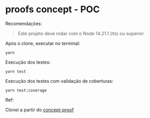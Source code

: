 # proofs concept - POC


Recomendações:

> Este projeto deve rodar com o Node 14.21.1 (lts) ou superior.


Após o clone, executar no terminal:

```
yarn
```

Execução dos testes:

```
yarn test
```

Execução dos testes com validação de coberturas:

```
yarn test:coverage
```

Ref:

Clonei a partir do [concept-proof](https://github.com/diorgenesmorais/concept-proof)
